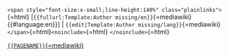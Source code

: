 `<span style="font-size:x-small;line-height:140%" class="plainlinks">`{=html}
\[`{{fullurl:Template:Author missing/en}}`{=mediawiki}
{{#language:en}}\] \|
`{{edit|Template:Author missing/lang}}`{=mediawiki}
`</span>`{=html}`<noinclude>`{=html} `</noinclude>`{=html}

[`{{PAGENAME}}`{=mediawiki}](Category:Templates)
